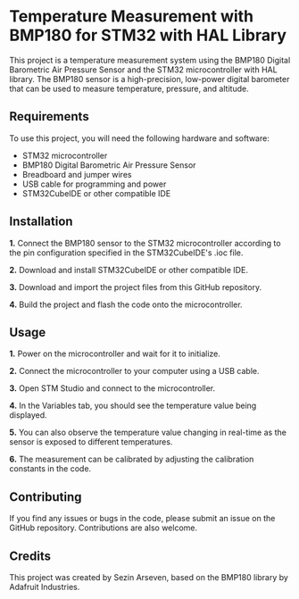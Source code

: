 # Temperature Measurement with BMP180 for STM32 with HAL Library

This project is a temperature measurement system using the BMP180 Digital Barometric Air Pressure Sensor and the STM32 microcontroller with HAL library. The BMP180 sensor is a high-precision, low-power digital barometer that can be used to measure temperature, pressure, and altitude.

## Requirements
To use this project, you will need the following hardware and software:
- STM32 microcontroller
- BMP180 Digital Barometric Air Pressure Sensor
- Breadboard and jumper wires
- USB cable for programming and power
- STM32CubeIDE or other compatible IDE

## Installation
**1.** Connect the BMP180 sensor to the STM32 microcontroller according to the pin configuration specified in the STM32CubeIDE's .ioc file.

**2.** Download and install STM32CubeIDE or other compatible IDE.

**3.** Download and import the project files from this GitHub repository.

**4.** Build the project and flash the code onto the microcontroller.

## Usage
**1.** Power on the microcontroller and wait for it to initialize.

**2.** Connect the microcontroller to your computer using a USB cable.

**3.** Open STM Studio and connect to the microcontroller.

**4.** In the Variables tab, you should see the temperature value being displayed.

**5.** You can also observe the temperature value changing in real-time as the sensor is exposed to different temperatures.

**6.** The measurement can be calibrated by adjusting the calibration constants in the code.

## Contributing
If you find any issues or bugs in the code, please submit an issue on the GitHub repository. Contributions are also welcome.

## Credits
This project was created by Sezin Arseven, based on the BMP180 library by Adafruit Industries.
